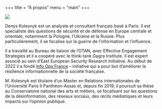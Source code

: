 +++
title = "À propos"
menu = "main"
+++

![](/images/dk_pic.jpeg)

Denys Kolesnyk est un analyste et consultant français basé à Paris. Il est spécialiste des questions de sécurité et de défense en Europe centrale et orientale, notamment la Pologne, l’Ukraine et la Russie. Plus particulièrement, il se focalise sur la guerre de l’information et l’influence.

Il a travaillé au Bureau de liaison de l’OTAN, avec Effective Engagement Strategies et il a coopéré avec le think-tank Gagra Institute. Il est expert associé au sein d’East European Security Research Initiative. Au début de 2022 il a fondé [Info Ops France](https://infoops.fr/) – initiative qui a pour but d’améliorer la résilience informationnelle de la société française.

M. Kolesnyk est titulaire d’un Master en Relations internationales de l’Université Paris II Panthéon-Assas et, depuis fin 2019, il poursuit sa thèse au Conservatoire national des arts et métiers, se focalisant sur les questions de la désinformation, des réseaux sociaux, des récits médiatiques et leurs impacts sur l’opinion publique.